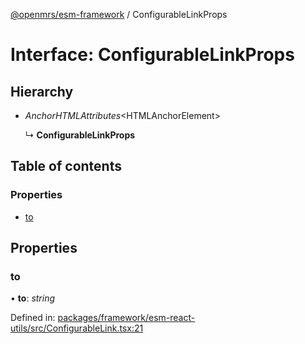 [@openmrs/esm-framework](../API.md) / ConfigurableLinkProps

# Interface: ConfigurableLinkProps

## Hierarchy

- *AnchorHTMLAttributes*<HTMLAnchorElement\>

  ↳ **ConfigurableLinkProps**

## Table of contents

### Properties

- [to](configurablelinkprops.md#to)

## Properties

### to

• **to**: *string*

Defined in: [packages/framework/esm-react-utils/src/ConfigurableLink.tsx:21](https://github.com/openmrs/openmrs-esm-core/blob/master/packages/framework/esm-react-utils/src/ConfigurableLink.tsx#L21)

